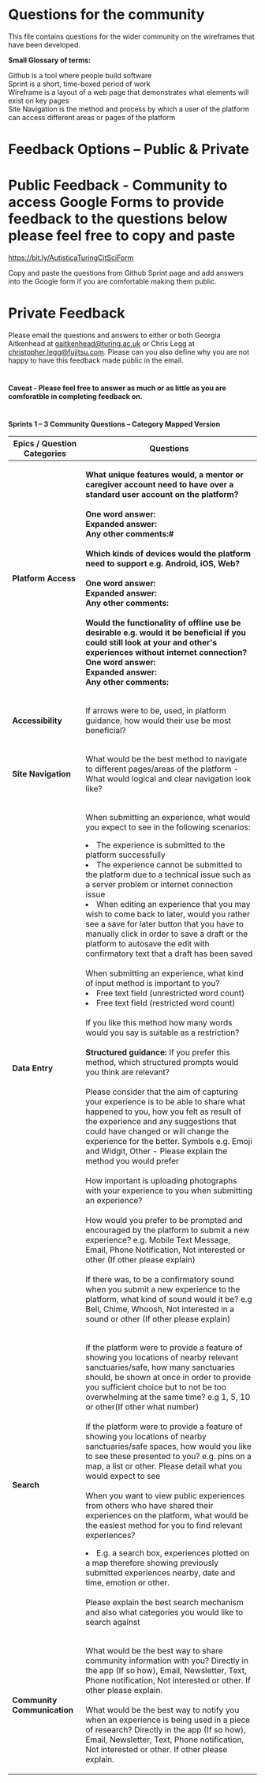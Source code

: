 # Questions for the community

This file contains questions for the wider community on the wireframes that have been developed.

**Small Glossary of terms:**

Github is a tool where people build software<br>
Sprint is a short, time-boxed period of work<br>
Wireframe is a layout of a web page that demonstrates what elements will exist on key pages<br>
Site Navigation is the method and process by which a user of the platform can access different areas or pages of the platform<br>


# Feedback Options – Public & Private

# Public Feedback - Community to access Google Forms to provide feedback to the questions below please feel free to copy and paste
https://bit.ly/AutisticaTuringCitSciForm

Copy and paste the questions from Github Sprint page and add answers into the Google form if you are comfortable making them public. 

# Private Feedback 

Please email the questions and answers to either or both Georgia Aitkenhead at gaitkenhead@turing.ac.uk or Chris Legg at christopher.legg@fujitsu.com. Please can you also define why you are not happy to have this feedback made public in the email.

#

**Caveat - Please feel free to answer as much or as little as you are comforatble in completing feedback on.**
#

**Sprints 1 – 3 Community Questions – Category Mapped Version**

| **Epics / Question Categories** | **Questions** |
| -- | ------------- |
| **Platform Access** | **<p>What unique features would, a mentor or caregiver account need to have over a standard user account on the platform?<br><br>One word answer:<br>Expanded answer:<br>Any other comments:#<br><br>Which kinds of devices would the platform need to support e.g. Android, iOS, Web?<br><br>One word answer:<br>Expanded answer:<br>Any other comments:<br><br>Would the functionality of offline use be desirable e.g. would it be beneficial if you could still look at your and other's experiences without internet connection?<br>One word answer:<br>Expanded answer:<br>Any other comments:<br></p>**|
| **Accessibility** | <p>If arrows were to be, used, in platform guidance, how would their use be most beneficial?</p> |
| **Site Navigation** | <p>What would be the best method to navigate to different pages/areas of the platform - What would logical and clear navigation look like?</p> |
| **Data Entry** | <p>When submitting an experience, what would you expect to see in the following scenarios: <li>The experience is submitted to the platform successfully</li><li>The experience cannot be submitted to the platform due to a technical issue such as a server problem or internet  connection issue</li><li>When editing an experience that you may wish to come back to later, would you rather see a save for later button that you have to manually click in order to save a draft or the platform to autosave the edit with confirmatory text that a draft has been saved</li><br>When submitting an experience, what kind of input method is important to you?<li>Free text field (unrestricted word count)</li><li>Free text field (restricted word count)</li><br>If you like this method how many words would you say is suitable as a restriction? <br><br>**Structured guidance:** If you prefer this method, which structured prompts would you think are relevant? <br><br>Please consider that the aim of capturing your experience is to be able to share what happened to you, how you felt as result of the experience and any suggestions that could have changed or will change the experience for the better. Symbols e.g. Emoji and Widgit, Other - Please explain the method you would prefer<br><br>How important is uploading photographs with your experience to you when submitting an experience?<br><br>How would you prefer to be prompted and encouraged by the platform to submit a new experience? e.g. Mobile Text Message, Email, Phone Notification, Not interested or other (If other please explain)<br><br>If there was, to be a confirmatory sound when you submit a new experience to the platform, what kind of sound would it be? e.g Bell, Chime, Whoosh, Not interested in a sound or other (If other please explain)</p> |
| **Search** | <p>If the platform were to provide a feature of showing you locations of nearby relevant sanctuaries/safe, how many sanctuaries should, be shown at once in order to provide you sufficient choice but to not be too overwhelming at the same time? e.g 1, 5, 10 or other(If other what number)<br><br>If the platform were to provide a feature of showing you locations of nearby sanctuaries/safe spaces, how would you like to see these presented to you? e.g. pins on a map, a list or other. Please detail what you would expect to see<br><br>When you want to view public experiences from others who have shared their experiences on the platform, what would be the easiest method for you to find relevant experiences? <li> E.g. a search box, experiences plotted on a map therefore showing previously submitted experiences nearby, date and time, emotion or other.</li><br> Please explain the best search mechanism and also what categories you would like to search against<br></p> |
| **Community Communication** | <p>What would be the best way to share community information with you? Directly in the app (If so how), Email, Newsletter, Text, Phone notification, Not interested or other. If other please explain.<br><br>What would be the best way to notify you when an experience is being used in a piece of research? Directly in the app (If so how), Email, Newsletter, Text, Phone notification, Not interested or other. If other please explain.</p> |
<br>
<br>
